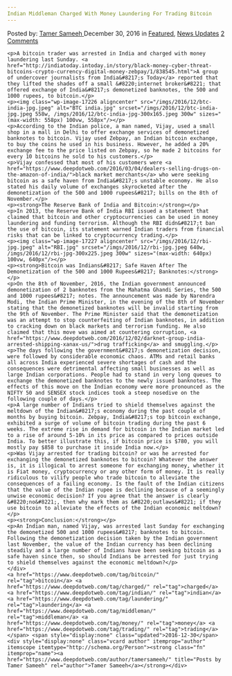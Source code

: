 ```yaml
---
Indian Middleman Charged With Money Laundering For Trading Bitcoin
---
```

<article class="post-listing post-17222 post type-post status-publish format-standard has-post-thumbnail hentry  tag-bitcoin tag-charged tag-indian tag-laundering tag-middleman tag-money tag-trading">
    <div class="post-inner">
        <span>Posted by: <a href="https://www.deepdotweb.com/author/tamersameeh/" title="">Tamer Sameeh </a></span>
    <span>December 30, 2016</span>
    <span>in <a href="https://www.deepdotweb.com/category/deepdot-news/" rel="category tag">Featured</a>, <a href="https://www.deepdotweb.com/category/news-updates/" rel="category tag">News Updates</a></span>
    <span><a href="https://www.deepdotweb.com/2016/12/30/indian-middleman-charged-money-laundering-trading-bitcoin/#comments">2 Comments</a></span>
    </p>
    <div class="clear"></div>
    
    <p>A bitcoin trader was arrested in India and charged with money laundering last Sunday. <a href="http://indiatoday.intoday.in/story/black-money-cyber-threat-bitcoins-crypto-currency-digital-money-zebpay/1/838545.html">A group of undercover journalists from India&#8217;s Today</a> reported that they lifted the shades off a small &#8220;internet broker&#8221; that offered exchange of India&#8217;s demonetized banknotes, the 500 and 1000 rupees, to bitcoin.</p>
    <p><img class="wp-image-17226 aligncenter" src="/imgs/2016/12/btc-india-jpg.jpeg" alt="BTC india.jpg" srcset="/imgs/2016/12/btc-india-jpg.jpeg 558w, /imgs/2016/12/btc-india-jpg-300x165.jpeg 300w" sizes="(max-width: 558px) 100vw, 558px"/></p>
    <p>According to the Indian police, a man named, Vijay, used a small shop in a mall in Delhi to offer exchange services of demonetized banknotes to bitcoin. Vijay used Zebpay, an Indian bitcoin exchange, to buy the coins he used in his business. However, he added a 20% exchange fee to the price listed on Zebpay, so he made 2 bitcoins for every 10 bitcoins he sold to his customers.</p>
    <p>Vijay confessed that most of his customers were <a href="https://www.deepdotweb.com/2016/03/04/dealers-selling-drugs-on-the-amazon-of-india/">black market merchants</a> who were seeking bitcoin as a safe haven from India&#8217;s unstable economy. He also stated his daily volume of exchanges skyrocketed after the demonetization of the 500 and 1000 rupees&#8217; bills on the 8th of November.</p>
    <p><strong>The Reserve Bank of India and Bitcoin:</strong></p>
    <p>In 2013, the Reserve Bank of India RBI issued a statement that claimed that bitcoin and other cryptocurrencies can be used in money laundering and funding terrorism. Although the RBI didn&#8217;t ban the use of bitcoin, its statement warned Indian traders from financial risks that can be linked to cryptocurrency trading.</p>
    <p><img class="wp-image-17227 aligncenter" src="/imgs/2016/12/rbi-jpg.jpeg" alt="RBI.jpg" srcset="/imgs/2016/12/rbi-jpg.jpeg 640w, /imgs/2016/12/rbi-jpg-300x225.jpeg 300w" sizes="(max-width: 640px) 100vw, 640px"/></p>
    <p><strong>Bitcoin was Indians&#8217; Safe Haven After The Demonetization of the 500 and 1000 Rupees&#8217; Banknotes:</strong></p>
    <p>On the 8th of November, 2016, the Indian government announced demonetization of 2 banknotes from the Mahatma Ghandi Series, the 500 and 1000 rupees&#8217; notes. The announcement was made by Narendra Modi, the Indian Prime Minister, in the evening of the 8th of November stating that the demonetized banknotes will be invalid starting from the 9th of November. The Prime Minister said that the demonetization was an attempt to stop counterfeiting of Indian banknotes, in addition to cracking down on black markets and terrorism funding. He also claimed that this move was aimed at countering corruption, <a href="https://www.deepdotweb.com/2016/12/02/darknet-group-india-arrested-shipping-xanax-us/">drug trafficking</a> and smuggling.</p>
    <p>The days following the government&#8217;s demonetization decision, were followed by considerable economic chaos. ATMs and retail banks all across India experienced severe shortages of cash and the consequences were detrimental affecting small businesses as well as large Indian corporations. People had to stand in very long queues to exchange the demonetized banknotes to the newly issued banknotes. The effects of this move on the Indian economy were more pronounced as the NIFTY 50 and SENSEX stock indices took a steep nosedive on the following couple of days.</p>
    <p>A large number of Indians tried to shield themselves against the meltdown of the Indian&#8217;s economy during the past couple of months by buying bitcoin. Zebpay, India&#8217;s top bitcoin exchange, exhibited a surge of volume of bitcoin trading during the past 6 weeks. The extreme rise in demand for bitcoin in the Indian market led to a rise of around 5-10% in its price as compared to prices outside India. To better illustrate this, if bitcoin price is $780, you will mostly pay $858 to purchase it inside India now.</p>
    <p>Was Vijay arrested for trading bitcoin? or was he arrested for exchanging the demonetized banknotes to bitcoin? Whatever the answer is, it is illogical to arrest someone for exchanging money, whether it is Fiat money, cryptocurrency or any other form of money. It is really ridiculous to vilify people who trade bitcoin to alleviate the consequences of a failing economy. Is the fault of the Indian citizens that the value of the Indian rupee is declining because of a seemingly unwise economic decision? If you agree that the answer is clearly &#8220;no&#8221;, then why mark them as &#8220;outlaws&#8221; if they use bitcoin to alleviate the effects of the Indian economic meltdown?</p>
    <p><strong>Conclusion:</strong></p>
    <p>An Indian man, named Vijay, was arrested last Sunday for exchanging the demonetized 500 and 1000 rupees&#8217; banknotes to bitcoin. Following the demonetization decision taken by the Indian government last November, the value of the Indian currency has been declining steadily and a large number of Indians have been seeking bitcoin as a safe haven since then, so should Indians be arrested for just trying to shield themselves against the economic meltdown?</p>
    </div>
    <a href="https://www.deepdotweb.com/tag/bitcoin/" rel="tag">bitcoin</a> <a href="https://www.deepdotweb.com/tag/charged/" rel="tag">charged</a> <a href="https://www.deepdotweb.com/tag/indian/" rel="tag">indian</a> <a href="https://www.deepdotweb.com/tag/laundering/" rel="tag">laundering</a> <a href="https://www.deepdotweb.com/tag/middleman/" rel="tag">middleman</a> <a href="https://www.deepdotweb.com/tag/money/" rel="tag">money</a> <a href="https://www.deepdotweb.com/tag/trading/" rel="tag">trading</a></span> <span style="display:none" class="updated">2016-12-30</span>
    <div style="display:none" class="vcard author" itemprop="author" itemscope itemtype="http://schema.org/Person"><strong class="fn" itemprop="name"><a href="https://www.deepdotweb.com/author/tamersameeh/" title="Posts by Tamer Sameeh" rel="author">Tamer Sameeh</a></strong></div>
    
